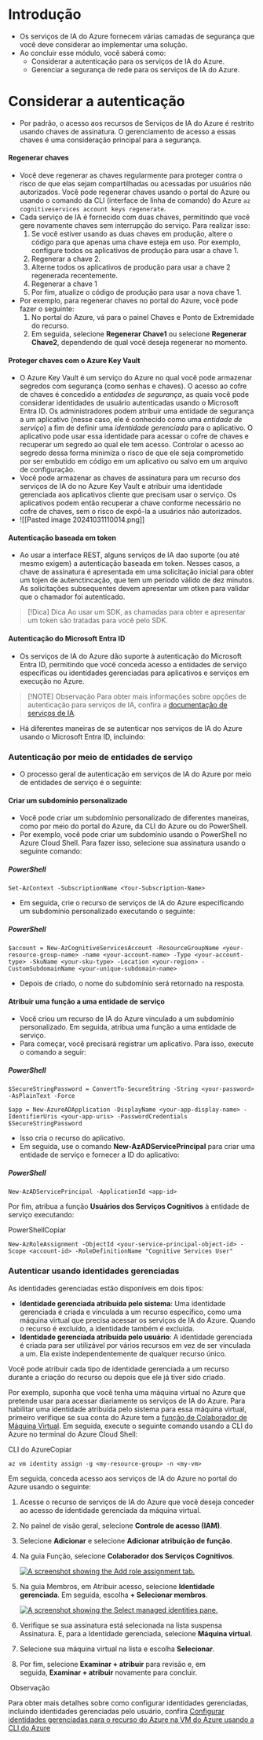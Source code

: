 # Introdução
- Os serviços de IA do Azure fornecem várias camadas de segurança que você deve considerar ao implementar uma solução.
- Ao concluir esse módulo, você saberá como:
	- Considerar a autenticação para os serviços de IA do Azure.
	- Gerenciar a segurança de rede para os serviços de IA do Azure.
# Considerar a autenticação
- Por padrão, o acesso aos recursos de Serviços de IA do Azure é restrito usando chaves de assinatura. O gerenciamento de acesso a essas chaves é uma consideração principal para a segurança.
#### Regenerar chaves
- Você deve regenerar as chaves regularmente para proteger contra o risco de que elas sejam compartilhadas ou acessadas por usuários não autorizados. Você pode regenerar chaves usando o portal do Azure ou usando o comando da CLI (interface de linha de comando) do Azure `az cognitiveservices account keys regenerate`.
- Cada serviço de IA é fornecido com duas chaves, permitindo que você gere novamente chaves sem interrupção do serviço. Para realizar isso:
	1. Se você estiver usando as duas chaves em produção, altere o código para que apenas uma chave esteja em uso. Por exemplo, configure todos os aplicativos de produção para usar a chave 1.
	2. Regenerar a chave 2.
	3. Alterne todos os aplicativos de produção para usar a chave 2 regenerada recentemente.
	4. Regenerar a chave 1
	5. Por fim, atualize o código de produção para usar a nova chave 1.
- Por exemplo, para regenerar chaves no portal do Azure, você pode fazer o seguinte:
	1. No portal do Azure, vá para o painel Chaves e Ponto de Extremidade do recurso.
	2. Em seguida, selecione **Regenerar Chave1** ou selecione **Regenerar Chave2**, dependendo de qual você deseja regenerar no momento.
#### Proteger chaves com o Azure Key Vault
- O Azure Key Vault é um serviço do Azure no qual você pode armazenar segredos com segurança (como senhas e chaves). O acesso ao cofre de chaves é concedido a _entidades de segurança_, as quais você pode considerar identidades de usuário autenticadas usando o Microsoft Entra ID. Os administradores podem atribuir uma entidade de segurança a um aplicativo (nesse caso, ele é conhecido como uma _entidade de serviço_) a fim de definir uma _identidade gerenciada_ para o aplicativo. O aplicativo pode usar essa identidade para acessar o cofre de chaves e recuperar um segredo ao qual ele tem acesso. Controlar o acesso ao segredo dessa forma minimiza o risco de que ele seja comprometido por ser embutido em código em um aplicativo ou salvo em um arquivo de configuração.
- Você pode armazenar as chaves de assinatura para um recurso dos serviços de IA do no Azure Key Vault e atribuir uma identidade gerenciada aos aplicativos cliente que precisam usar o serviço. Os aplicativos podem então recuperar a chave conforme necessário no cofre de chaves, sem o risco de expô-la a usuários não autorizados.
- ![[Pasted image 20241031110014.png]]
#### Autenticação baseada em token
- Ao usar a interface REST, alguns serviços de IA dao suporte (ou até mesmo exigem) a autenticação baseada em token. Nesses casos, a chave de assinatura é apresentada em uma solicitação inicial para obter um tojen de autenctincação, que tem um período válido de dez minutos. As solicitações subsequentes devem apresentar um otken para validar que o chamador foi autenticado.

> [!Dica] Dica
> Ao usar um SDK, as chamadas para obter e apresentar um token são tratadas para você pelo SDK.
> 

#### Autenticação do Microsoft Entra ID
- Os serviços de IA do Azure dão suporte à autenticação do Microsoft Entra ID, permitindo que você conceda acesso a entidades de serviço específicas ou identidades gerenciadas para aplicativos e serviços em execução no Azure.

> [!NOTE] Observação
> Para obter mais informações sobre opções de autenticação para serviços de IA, confira a [documentação de serviços de IA](https://learn.microsoft.com/pt-br/azure/ai-services/authentication).

- Há diferentes maneiras de se autenticar nos serviços de IA do Azure usando o Microsoft Entra ID, incluindo:
### Autenticação por meio de entidades de serviço
- O processo geral de autenticação em serviços de IA do Azure por meio de entidades de serviço é o seguinte:
#### Criar um subdomínio personalizado
- Você pode criar um subdomínio personalizado de diferentes maneiras, como por meio do portal do Azure, da CLI do Azure ou do PowerShell.
- Por exemplo, você pode criar um subdomínio usando o PowerShell no Azure Cloud Shell. Para fazer isso, selecione sua assinatura usando o seguinte comando:
##### PowerShell
```
Set-AzContext -SubscriptionName <Your-Subscription-Name>
```

- Em seguida, crie o recurso de serviços de IA do Azure especificando um subdomínio personalizado executando o seguinte:
##### PowerShell
```
$account = New-AzCognitiveServicesAccount -ResourceGroupName <your-resource-group-name> -name <your-account-name> -Type <your-account-type> -SkuName <your-sku-type> -Location <your-region> -CustomSubdomainName <your-unique-subdomain-name>
```

- Depois de criado, o nome do subdomínio será retornado na resposta.
#### Atribuir uma função a uma entidade de serviço
- Você criou um recurso de IA do Azure vinculado a um subdomínio personalizado. Em seguida, atribua uma função a uma entidade de serviço.
- Para começar, você precisará registrar um aplicativo. Para isso, execute o comando a seguir:
##### PowerShell
```
$SecureStringPassword = ConvertTo-SecureString -String <your-password> -AsPlainText -Force

$app = New-AzureADApplication -DisplayName <your-app-display-name> -IdentifierUris <your-app-uris> -PasswordCredentials $SecureStringPassword
```

- Isso cria o recurso do aplicativo.
- Em seguida, use o comando **New-AzADServicePrincipal** para criar uma entidade de serviço e fornecer a ID do aplicativo:
##### PowerShell

```
New-AzADServicePrincipal -ApplicationId <app-id>
```

Por fim, atribua a função **Usuários dos Serviços Cognitivos** à entidade de serviço executando:

PowerShellCopiar

```
New-AzRoleAssignment -ObjectId <your-service-principal-object-id> -Scope <account-id> -RoleDefinitionName "Cognitive Services User"
```

### Autenticar usando identidades gerenciadas

As identidades gerenciadas estão disponíveis em dois tipos:

- **Identidade gerenciada atribuída pelo sistema**: Uma identidade gerenciada é criada e vinculada a um recurso específico, como uma máquina virtual que precisa acessar os serviços de IA do Azure. Quando o recurso é excluído, a identidade também é excluída.
- **Identidade gerenciada atribuída pelo usuário**: A identidade gerenciada é criada para ser utilizável por vários recursos em vez de ser vinculada a um. Ela existe independentemente de qualquer recurso único.

Você pode atribuir cada tipo de identidade gerenciada a um recurso durante a criação do recurso ou depois que ele já tiver sido criado.

Por exemplo, suponha que você tenha uma máquina virtual no Azure que pretende usar para acessar diariamente os serviços de IA do Azure. Para habilitar uma identidade atribuída pelo sistema para essa máquina virtual, primeiro verifique se sua conta do Azure tem a [função de Colaborador de Máquina Virtual](https://learn.microsoft.com/pt-br/azure/role-based-access-control/built-in-roles). Em seguida, execute o seguinte comando usando a CLI do Azure no terminal do Azure Cloud Shell:

CLI do AzureCopiar

```
az vm identity assign -g <my-resource-group> -n <my-vm>
```

Em seguida, conceda acesso aos serviços de IA do Azure no portal do Azure usando o seguinte:

1. Acesse o recurso de serviços de IA do Azure que você deseja conceder ao acesso de identidade gerenciada da máquina virtual.
    
2. No painel de visão geral, selecione **Controle de acesso (IAM)**.
    
3. Selecione **Adicionar** e selecione **Adicionar atribuição de função**.
    
4. Na guia Função, selecione **Colaborador dos Serviços Cognitivos**.
    
    [![A screenshot showing the Add role assignment tab.](https://learn.microsoft.com/pt-br/training/wwl-data-ai/secure-ai-services/media/select-contributor-role-small.png)](https://learn.microsoft.com/pt-br/training/wwl-data-ai/secure-ai-services/media/select-contributor-role.png#lightbox)
    
5. Na guia Membros, em Atribuir acesso, selecione **Identidade gerenciada**. Em seguida, escolha **+ Selecionar membros**.
    
    [![A screenshot showing the Select managed identities pane.](https://learn.microsoft.com/pt-br/training/wwl-data-ai/secure-ai-services/media/select-managed-identity-small.png)](https://learn.microsoft.com/pt-br/training/wwl-data-ai/secure-ai-services/media/select-managed-identity.png#lightbox)
    
6. Verifique se sua assinatura está selecionada na lista suspensa Assinatura. E, para a Identidade gerenciada, selecione **Máquina virtual**.
    
7. Selecione sua máquina virtual na lista e escolha **Selecionar**.
    
8. Por fim, selecione **Examinar + atribuir** para revisão e, em seguida, **Examinar + atribuir** novamente para concluir.
    

 Observação

Para obter mais detalhes sobre como configurar identidades gerenciadas, incluindo identidades gerenciadas pelo usuário, confira [Configurar identidades gerenciadas para o recurso do Azure na VM do Azure usando a CLI do Azure](https://learn.microsoft.com/pt-br/azure/active-directory/managed-identities-azure-resources/qs-configure-cli-windows-vm)
